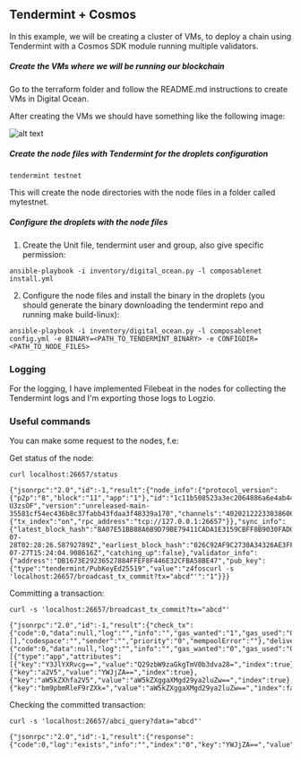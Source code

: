 ## Tendermint + Cosmos

In this example, we will be creating a cluster of VMs, to deploy a chain using Tendermint with a Cosmos SDK module running multiple validators.

##### Create the VMs where we will be running our blockchain

Go to the terraform folder and follow the README.md instructions to create VMs in Digital Ocean.

After creating the VMs we should have something like the following image:

![alt text](https://s12.gifyu.com/images/ScHwj.png "DO Droplets created")

##### Create the node files with Tendermint for the droplets configuration

```
tendermint testnet
```

This will create the node directories with the node files in a folder called mytestnet.

##### Configure the droplets with the node files

1. Create the Unit file, tendermint user and group, also give specific permission:

```
ansible-playbook -i inventory/digital_ocean.py -l composablenet install.yml
```

2. Configure the node files and install the binary in the droplets (you should generate the binary downloading the tendermint repo and running make build-linux):
```
ansible-playbook -i inventory/digital_ocean.py -l composablenet config.yml -e BINARY=<PATH_TO_TENDERMINT_BINARY> -e CONFIGDIR=<PATH_TO_NODE_FILES>
```

### Logging

For the logging, I have implemented Filebeat in the nodes for collecting the Tendermint logs and I'm exporting those logs to Logzio.

### Useful commands

You can make some request to the nodes, f.e:

Get status of the node:
```
curl localhost:26657/status

{"jsonrpc":"2.0","id":-1,"result":{"node_info":{"protocol_version":{"p2p":"8","block":"11","app":"1"},"id":"1c11b508523a3ec2064886a6e4ab44956d3239a2","listen_addr":"tcp://0.0.0.0:26656","network":"chain-U3zsOF","version":"unreleased-main-35581cf54ec436b8c37fabb43fdaa3f48339a170","channels":"40202122233038606100","moniker":"node3","other":{"tx_index":"on","rpc_address":"tcp://127.0.0.1:26657"}},"sync_info":{"latest_block_hash":"BA07E51BB88A6B9D79BE79411CADA1E3159CBFF8B9030FAD02B2AB5BCB9310A9","latest_app_hash":"0000000000000000","latest_block_height":"3792","latest_block_time":"2023-07-28T02:28:26.58792789Z","earliest_block_hash":"026C92AF9C2730A34326AE3FFB4495D7EA5F2BDA5C6EDC71BAD971710EC9C3FF","earliest_app_hash":"","earliest_block_height":"1","earliest_block_time":"2023-07-27T15:24:04.908616Z","catching_up":false},"validator_info":{"address":"DB1673E29236527884FFEF8F446E32CFBA58BE47","pub_key":{"type":"tendermint/PubKeyEd25519","value":"z4foscurl -s 'localhost:26657/broadcast_tx_commit?tx="abcd"'":"1"}}}
```

Committing a transaction:
```
curl -s 'localhost:26657/broadcast_tx_commit?tx="abcd"'

{"jsonrpc":"2.0","id":-1,"result":{"check_tx":{"code":0,"data":null,"log":"","info":"","gas_wanted":"1","gas_used":"0","events":[],"codespace":"","sender":"","priority":"0","mempoolError":""},"deliver_tx":{"code":0,"data":null,"log":"","info":"","gas_wanted":"0","gas_used":"0","events":[{"type":"app","attributes":[{"key":"Y3JlYXRvcg==","value":"Q29zbW9zaGkgTmV0b3dva28=","index":true},{"key":"a2V5","value":"YWJjZA==","index":true},{"key":"aW5kZXhfa2V5","value":"aW5kZXggaXMgd29ya2luZw==","index":true},{"key":"bm9pbmRleF9rZXk=","value":"aW5kZXggaXMgd29ya2luZw==","index":false}]}],"codespace":""},"hash":"88D4266FD4E6338D13B845FCF289579D209C897823B9217DA3E161936F031589","height":"4491"}}
```

Checking the committed transaction:
```
curl -s 'localhost:26657/abci_query?data="abcd"'

{"jsonrpc":"2.0","id":-1,"result":{"response":{"code":0,"log":"exists","info":"","index":"0","key":"YWJjZA==","value":"YWJjZA==","proofOps":null,"height":"5484","codespace":""}}}
```